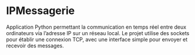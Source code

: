 # IPMessagerie
Application Python permettant la communication en temps réel entre deux ordinateurs via l’adresse IP sur un réseau local. Le projet utilise des sockets pour établir une connexion TCP, avec une interface simple pour envoyer et recevoir des messages.
